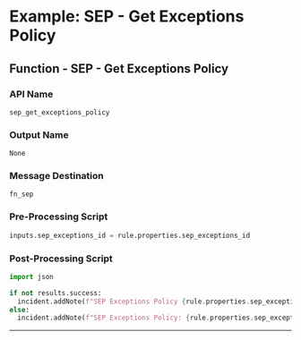 <!--
    DO NOT MANUALLY EDIT THIS FILE
    THIS FILE IS AUTOMATICALLY GENERATED WITH resilient-sdk codegen
    Generated with resilient-sdk v50.1.262
-->

# Example: SEP - Get Exceptions Policy

## Function - SEP - Get Exceptions Policy

### API Name
`sep_get_exceptions_policy`

### Output Name
`None`

### Message Destination
`fn_sep`

### Pre-Processing Script
```python
inputs.sep_exceptions_id = rule.properties.sep_exceptions_id
```

### Post-Processing Script
```python
import json

if not results.success:
  incident.addNote(f"SEP Exceptions Policy {rule.properties.sep_exceptions_id} error. Reason: {results.reason}")
else:
  incident.addNote(f"SEP Exceptions Policy: {rule.properties.sep_exceptions_id}\n\n{json.dumps(results.content, indent=4)}")
```

---

